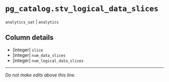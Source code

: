 # `pg_catalog.stv_logical_data_slices`
`analytics_uat` | `analytics`

## Column details
* [integer]   `slice`
* [integer]   `num_data_slices`
* [integer]   `num_logical_data_slices`

-------------------------------------------------------------------------------
*Do not make edits above this line.*

